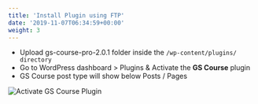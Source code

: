 ```yaml
---
title: 'Install Plugin using FTP'
date: '2019-11-07T06:34:59+00:00'
weight: 3
---
```


- Upload gs-course-pro-2.0.1 folder inside the <code>/wp-content/plugins/ directory</code>
- Go to WordPress dashboard > Plugins & Activate the **GS Course** plugin
- GS Course post type will show below Posts / Pages

![Activate GS Course Plugin](../images/Activate_GS_Course.png)